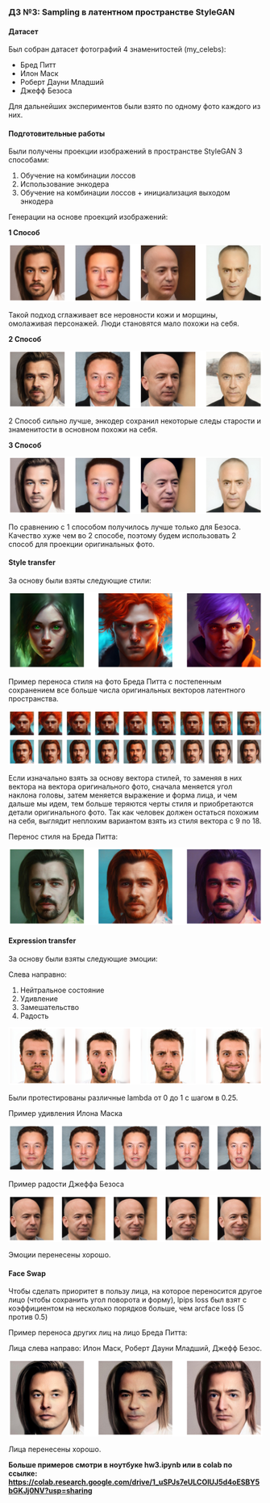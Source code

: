 ### ДЗ №3: Sampling в латентном пространстве StyleGAN

#### Датасет

Был собран датасет фотографий 4 знаменитостей (my_celebs):

* Бред Питт
* Илон Маск
* Роберт Дауни Младший
* Джефф Безоса

Для дальнейших экспериментов были взято по одному фото каждого из них.

#### Подготовительные работы

Были получены проекции изображений в пространстве StyleGAN 3 способами:

1. Обучение на комбинации лоссов
2. Использование энкодера
3. Обучение на комбинации лоссов + инициализация выходом энкодера

Генерации на основе проекций изображений:

**1 Cпособ**

![1 Способ](./readme_imgs/celebs_projections_v1.png) 

Такой подход сглаживает все неровности кожи и морщины, омолаживая персонажей. Люди становятся мало похожи на себя.

**2 Cпособ**

![2 Способ](./readme_imgs/celebs_projections_v2.png) 

2 Способ сильно лучше, энкодер сохранил некоторые следы старости и знаменитости в основном похожи на себя.

**3 Cпособ**

![3 Способ](./readme_imgs/celebs_projections_v3.png) 

По сравнению с 1 способом получилось лучше только для Безоса. Качество хуже чем во 2 способе, поэтому будем использовать 2 способ для проекции оригинальных фото.

#### Style transfer

За основу были взяты следующие стили:

![Стили](./readme_imgs/styles.png) 

Пример переноса стиля на фото Бреда Питта с постепенным сохранением все больше числа оригинальных векторов латентного пространства.

![Перенос стиля на фото Бреда Питта](./readme_imgs/PittSlices.png)
![Перенос стиля на фото Бреда Питта](./readme_imgs/PittSlices2.png)

Если изначально взять за основу вектора стилей, то заменяя в них вектора на вектора оригинального фото, сначала меняется угол наклона головы, затем меняется выражение и форма лица, и чем дальше мы идем, тем больше теряются черты стиля и приобретаются детали оригинального фото. Так как человек должен остаться похожим на себя, выглядит неплохим вариантом взять из стиля вектора с 9 по 18.

Перенос стиля на Бреда Питта:

![Стили для Бреда Питта](./readme_imgs/PittStyles.png)

#### Expression transfer

За основу были взяты следующие эмоции:

Слева направно:

1. Нейтральное состояние
2. Удивление
3. Замешательство
4. Радость

![Эмоции](./readme_imgs/emotions.png) 

Были протестированы различные lambda от 0 до 1 с шагом в 0.25.

Пример удивления Илона Маска

![Илон Маск удивляется](./readme_imgs/MuskSurprise.png) 

Пример радости Джеффа Безоса

![Джефф Безос радуется](./readme_imgs/BezosHappy.png)

Эмоции перенесены хорошо.

#### Face Swap

Чтобы сделать приоритет в пользу лица, на которое переносится другое лицо (чтобы сохранить угол поворота и форму), lpips loss был взят с коэффициентом на несколько порядков больше, чем arcface loss (5 против 0.5)

Пример переноса других лиц на лицо Бреда Питта:

Лица слева направо: Илон Маск, Роберт Дауни Младший, Джефф Безос.

![Face swap для Бреда Питта](./readme_imgs/PittSwap.png)

Лица перенесены хорошо.

**Больше примеров смотри в ноутбуке hw3.ipynb или в colab по ссылке: https://colab.research.google.com/drive/1_uSPJs7eULCOIUJ5d4oESBY5bGKJj0NV?usp=sharing**












